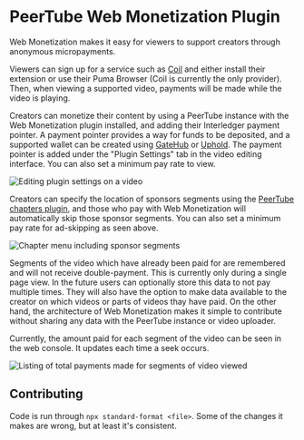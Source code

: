 # PeerTube Web Monetization Plugin

Web Monetization makes it easy for viewers to support creators through anonymous micropayments.

Viewers can sign up for a service such as [Coil](https://coil.com/) and either install their extension or use their Puma Browser (Coil is currently the only provider). Then, when viewing a supported video, payments will be made while the video is playing.

Creators can monetize their content by using a PeerTube instance with the Web Monetization plugin installed, and adding their Interledger payment pointer.
A payment pointer provides a way for funds to be deposited, and a supported wallet can be created using [GateHub](https://gatehub.net/) or [Uphold](https://uphold.com). The payment pointer is added under the "Plugin Settings" tab in the video editing interface. You can also set a minimum pay rate to view.

![Editing plugin settings on a video](https://milesdewitt.com/peertube-web-monetization/video-edit.png)

Creators can specify the location of sponsors segments using the [PeerTube chapters plugin](https://milesdewitt.com/peertube-chapters), and those who pay with Web Monetization will automatically skip those sponsor segments. You can also set a minimum pay rate for ad-skipping as seen above.

![Chapter menu including sponsor segments](https://milesdewitt.com/peertube-chapters/chapters-menu.png)

Segments of the video which have already been paid for are remembered and will not receive double-payment. This is currently only during a single page view. In the future users can optionally store this data to not pay multiple times. They will also have the option to make data available to the creator on which videos or parts of videos thay have paid. On the other hand, the architecture of Web Monetization makes it simple to contribute without sharing any data with the PeerTube instance or video uploader.

Currently, the amount paid for each segment of the video can be seen in the web console. It updates each time a seek occurs.

![Listing of total payments made for segments of video viewed](https://milesdewitt.com/peertube-web-monetization/segment-payments-debug.png)

## Contributing

Code is run through `npx standard-format <file>`. Some of the changes it makes are wrong, but at least it's consistent.
